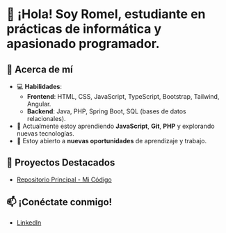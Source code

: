 
# 👋 ¡Hola! Soy Romel, estudiante en prácticas de informática y apasionado programador.

## 🚀 Acerca de mí
- 💻 **Habilidades**:
    - **Frontend**: HTML, CSS, JavaScript, TypeScript, Bootstrap, Tailwind, Angular.
    - **Backend**: Java, PHP, Spring Boot, SQL (bases de datos relacionales).
- 🌱 Actualmente estoy aprendiendo **JavaScript**, **Git**, **PHP** y explorando nuevas tecnologías.
- 👥 Estoy abierto a **nuevas oportunidades** de aprendizaje y trabajo.

## 🔧 Proyectos Destacados 
- [Repositorio Principal - Mi Código](https://github.com/romga24/miCodigo)

## 📫 ¡Conéctate conmigo!
- [LinkedIn](https://www.linkedin.com/in/romel-romero-garc%C3%ADa-228144298/)






